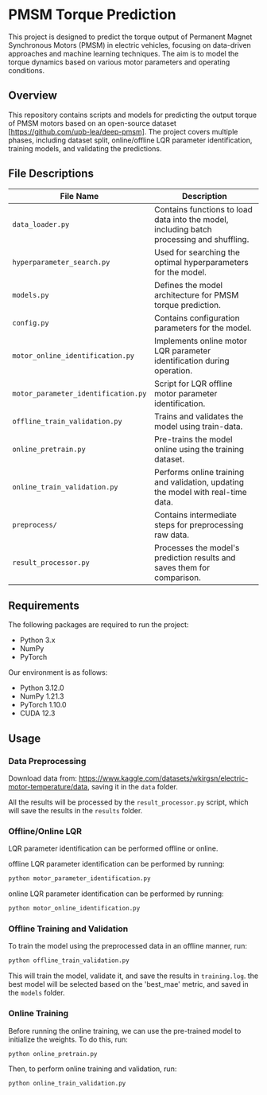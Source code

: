 
# PMSM Torque Prediction

This project is designed to predict the torque output of Permanent Magnet Synchronous Motors (PMSM) in electric vehicles, focusing on data-driven approaches and machine learning techniques. The aim is to model the torque dynamics based on various motor parameters and operating conditions.

## Overview

This repository contains scripts and models for predicting the output torque of PMSM motors based on an open-source dataset [https://github.com/upb-lea/deep-pmsm]. The project covers multiple phases, including dataset split, online/offline LQR parameter identification, training models, and validating the predictions.


## File Descriptions

| File Name                             | Description                                                        |
|---------------------------------------|--------------------------------------------------------------------|
| `data_loader.py`                      | Contains functions to load data into the model, including batch processing and shuffling. |
| `hyperparameter_search.py`            | Used for searching the optimal hyperparameters for the model.       |
| `models.py`                           | Defines the model architecture for PMSM torque prediction.         |
| `config.py`                           | Contains configuration parameters for the model.                  |
| `motor_online_identification.py`      | Implements online motor LQR parameter identification during operation. |
| `motor_parameter_identification.py`   | Script for LQR offline motor parameter identification.             |
| `offline_train_validation.py`         | Trains and validates the model using train-data.                   |
| `online_pretrain.py`                  | Pre-trains the model online using the training dataset.            |
| `online_train_validation.py`          | Performs online training and validation, updating the model with real-time data. |
| `preprocess/`                         | Contains intermediate steps for preprocessing raw data.            |
| `result_processor.py`                 | Processes the model's prediction results and saves them for comparison. |


## Requirements

The following packages are required to run the project:
- Python 3.x
- NumPy
- PyTorch

Our environment is as follows:
- Python 3.12.0
- NumPy 1.21.3
- PyTorch 1.10.0
- CUDA 12.3

## Usage

### Data Preprocessing

Download data from: https://www.kaggle.com/datasets/wkirgsn/electric-motor-temperature/data, saving it in the `data` folder.

All the results will be processed by the `result_processor.py` script, which will save the results in the `results` folder.

### Offline/Online LQR

LQR parameter identification can be performed offline or online. 

offline LQR parameter identification can be performed by running:
```bash
python motor_parameter_identification.py
```

online LQR parameter identification can be performed by running:
```bash
python motor_online_identification.py
```

### Offline Training and Validation

To train the model using the preprocessed data in an offline manner, run:

```bash
python offline_train_validation.py
```

This will train the model, validate it, and save the results in `training.log`.
the best model will be selected based on the 'best_mae' metric, and saved in the `models` folder.

### Online Training

Before running the online training, we can use the pre-trained model to initialize the weights. To do this, run:

```bash
python online_pretrain.py
```

Then, to perform online training and validation, run:

```bash
python online_train_validation.py
```

